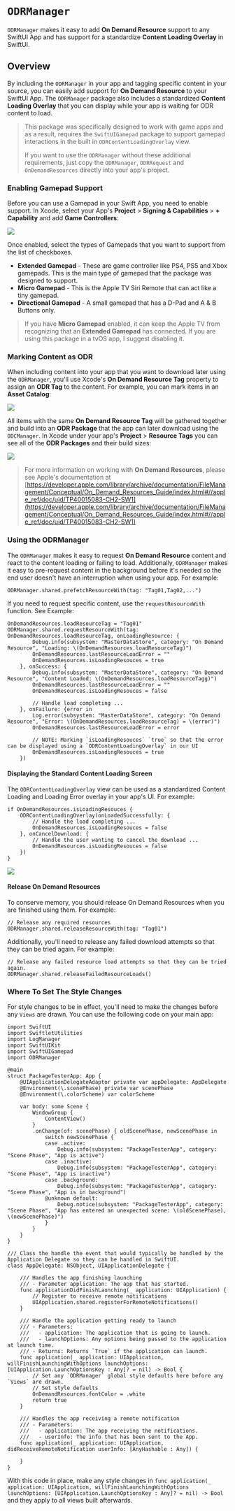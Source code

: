 # ``ODRManager``

`ODRManager` makes it easy to add **On Demand Resource** support to any SwiftUI App and has support for a standardize **Content Loading Overlay** in SwiftUI.

## Overview

By including the `ODRManager` in your app and tagging specific content in your source, you can easily add support for **On Demand Resource** to your SwiftUI App. The `ODRManager` package also includes a standardized **Content Loading Overlay** that you can display while your app is waiting for ODR content to load.

> This package was specifically designed to work with game apps and as a result, requires the `SwiftUIGamepad` package to support gamepad interactions in the built in `ODRContentLoadingOverlay` view.
> 
> If you want to use the `ODRManager` without these additional requirements, just copy the `ODRManager`, `ODRRequest` and `OnDemandResources` directly into your app's project.

### Enabling Gamepad Support

Before you can use a Gamepad in your Swift App, you need to enable support. In Xcode, select your App's **Project** > **Signing & Capabilities** > **+ Capability** and add **Game Controllers**:

![](Sources/ODRManager/ODRManager.docc/Resources/Image04.png)

Once enabled, select the types of Gamepads that you want to support from the list of checkboxes.

* **Extended Gamepad** - These are game controller like PS4, PS5 and Xbox gamepads. This is the main type of gamepad that the package was designed to support.
* **Micro Gamepad** - This is the Apple TV Siri Remote that can act like a tiny gamepad. 
* **Directional Gamepad** - A small gamepad that has a D-Pad and A & B Buttons only. 

> If you have **Micro Gamepad** enabled, it can keep the Apple TV from recognizing that an **Extended Gamepad** has connected. If you are using this package in a tvOS app, I suggest disabling it.

### Marking Content as ODR

When including content into your app that you want to download later using the `ODRManager`, you'll use Xcode's **On Demand Resource Tag** property to assign an **ODR Tag** to the content. For example, you can mark items in an **Asset Catalog**:

![](Sources/ODRManager/ODRManager.docc/Resources/Image02.png)

All items with the same **On Demand Resource Tag** will be gathered together and build into an **ODR Package** that the app can later download using the `ODCManager`. In Xcode under your app's **Project** > **Resource Tags** you can see all of the **ODR Packages** and their build sizes:

![](Sources/ODRManager/ODRManager.docc/Resources/Image01.png)

> For more information on working with **On Demand Resources**, please see Apple's documentation at [https://developer.apple.com/library/archive/documentation/FileManagement/Conceptual/On_Demand_Resources_Guide/index.html#//apple_ref/doc/uid/TP40015083-CH2-SW1](https://developer.apple.com/library/archive/documentation/FileManagement/Conceptual/On_Demand_Resources_Guide/index.html#//apple_ref/doc/uid/TP40015083-CH2-SW1)

### Using the ODRManager

The `ODRManager` makes it easy to request **On Demand Resource** content and react to the content loading or failing to load. Additionally, `ODRManager` makes it easy to pre-request content in the background before it's needed so the end user doesn't have an interruption when using your app. For example:

```
ODRManager.shared.prefetchResourceWith(tag: "Tag01,Tag02,...")
```

If you need to request specific content, use the `requestResourceWith` function. See Example:

```
OnDemandResources.loadResourceTag = "Tag01"
ODRManager.shared.requestResourceWith(tag: OnDemandResources.loadResourceTag, onLoadingResource: {
        Debug.info(subsystem: "MasterDataStore", category: "On Demand Resource", "Loading: \(OnDemandResources.loadResourceTag)")
        OnDemandResources.lastResourceLoadError = ""
        OnDemandResources.isLoadingResouces = true
    }, onSuccess: {
        Debug.info(subsystem: "MasterDataStore", category: "On Demand Resource", "Content Loaded: \(OnDemandResources.loadResourceTagg)")
        OnDemandResources.lastResourceLoadError = ""
        OnDemandResources.isLoadingResouces = false
        
        // Handle load completing ...
    }, onFailure: {error in
        Log.error(subsystem: "MasterDataStore", category: "On Demand Resource", "Error: \(OnDemandResources.loadResourceTag) = \(error)")
        OnDemandResources.lastResourceLoadError = error
        
        // NOTE: Marking `isLoadingResouces` `true` so that the error can be displayed using a `ODRContentLoadingOverlay` in our UI
        OnDemandResources.isLoadingResouces = true
    })
```

#### Displaying the Standard Content Loading Screen

The `ODRContentLoadingOverlay` view can be used as a standardized Content Loading and Loading Error overlay in your app's UI. For example:

```
if OnDemandResources.isLoadingResouces {
    ODRContentLoadingOverlay(onLoadedSuccessfully: {
        // Handle the load completing ...
        OnDemandResources.isLoadingResouces = false
    }, onCancelDownload: {
        // Handle the user wanting to cancel the download ...
        OnDemandResources.isLoadingResouces = false
    })
}
```

![](Sources/ODRManager/ODRManager.docc/Resources/Image03.png)

#### Release On Demand Resources

To conserve memory, you should release On Demand Resources when you are finished using them. For example:

```
// Release any required resources
ODRManager.shared.releaseResourceWith(tag: "Tag01")
```

Additionally, you'll need to release any failed download attempts so that they can be tried again. For example:

```
// Release any failed resource load attempts so that they can be tried again.
ODRManager.shared.releaseFailedResourceLoads()
```

### Where To Set The Style Changes

For style changes to be in effect, you'll need to make the changes before any `Views` are drawn. You can use the following code on your main app:

```
import SwiftUI
import SwiftletUtilities
import LogManager
import SwiftUIKit
import SwiftUIGamepad
import ODRManager

@main
struct PackageTesterApp: App {
    @UIApplicationDelegateAdaptor private var appDelegate: AppDelegate
    @Environment(\.scenePhase) private var scenePhase
    @Environment(\.colorScheme) var colorScheme
    
    var body: some Scene {
        WindowGroup {
            ContentView()
        }
        .onChange(of: scenePhase) { oldScenePhase, newScenePhase in
            switch newScenePhase {
            case .active:
                Debug.info(subsystem: "PackageTesterApp", category: "Scene Phase", "App is active")
            case .inactive:
                Debug.info(subsystem: "PackageTesterApp", category: "Scene Phase", "App is inactive")
            case .background:
                Debug.info(subsystem: "PackageTesterApp", category: "Scene Phase", "App is in background")
            @unknown default:
                Debug.notice(subsystem: "PackageTesterApp", category: "Scene Phase", "App has entered an unexpected scene: \(oldScenePhase), \(newScenePhase)")
            }
        }
    }
}

/// Class the handle the event that would typically be handled by the Application Delegate so they can be handled in SwiftUI.
class AppDelegate: NSObject, UIApplicationDelegate {
    
    /// Handles the app finishing launching
    /// - Parameter application: The app that has started.
    func applicationDidFinishLaunching(_ application: UIApplication) {
        // Register to receive remote notifications
        UIApplication.shared.registerForRemoteNotifications()
    }
    
    /// Handle the application getting ready to launch
    /// - Parameters:
    ///   - application: The application that is going to launch.
    ///   - launchOptions: Any options being passed to the application at launch time.
    /// - Returns: Returns `True` if the application can launch.
    func application(_ application: UIApplication, willFinishLaunchingWithOptions launchOptions: [UIApplication.LaunchOptionsKey : Any]? = nil) -> Bool {
        // Set any `ODRManager` global style defaults here before any `Views` are drawn.
        // Set style defaults
        OnDemandResources.fontColor = .white
        return true
    }
    
    /// Handles the app receiving a remote notification
    /// - Parameters:
    ///   - application: The app receiving the notifications.
    ///   - userInfo: The info that has been sent to the App.
    func application(_ application: UIApplication, didReceiveRemoteNotification userInfo: [AnyHashable : Any]) {
        
    }
}
```

With this code in place, make any style changes in `func application(_ application: UIApplication, willFinishLaunchingWithOptions launchOptions: [UIApplication.LaunchOptionsKey : Any]? = nil) -> Bool` and they apply to all views built afterwards.



